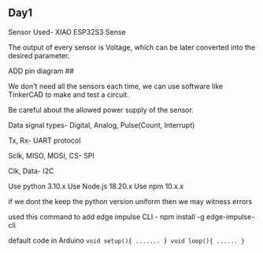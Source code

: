 ## Day1

Sensor Used- XIAO ESP32S3 Sense

The output of every sensor is Voltage, which can be later converted into the desired parameter.

ADD pin diagram ##

We don't need all the sensors each time, we can use software like TinkerCAD to make and test a circuit.

Be careful about the allowed power supply of the sensor.

Data signal types- Digital, Analog, Pulse(Count, Interrupt)

Tx, Rx- UART protocol

Sclk, MISO, MOSI, CS- SPI

Clk, Data- I2C 

Use python 3.10.x
Use Node.js 18.20.x
Use npm 10.x.x

if we dont the keep the python version uniform then we may witness errors

used this command to add edge impulse CLI - npm install -g edge-impulse-cli

default code in Arduino 
`void setup(){
.......
}
void loop(){
......
}`



